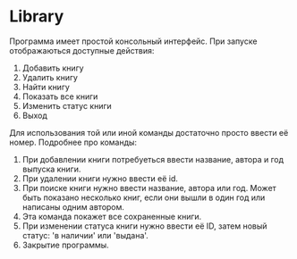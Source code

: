 # Library
Программа имеет простой консольный интерфейс. При запуске отображаються доступные действия:

1. Добавить книгу
2. Удалить книгу
3. Найти книгу
4. Показать все книги
5. Изменить статус книги
6. Выход
   
Для использования той или иной команды достаточно просто ввести её номер.
Подробнее про команды:

1. При добавлении книги потребуеться ввести название, автора и год выпуска книги.
2. При удалении книги нужно ввести её id.
3. При поиске книги нужно ввести название, автора или год. Может быть показано несколько книг, если они вышли в один год или написаны одним автором.
4. Эта команда покажет все сохраненные книги.
5. При изменении статуса книги нужно ввести её ID, затем новый статус: 'в наличии' или 'выдана'.
6. Закрытие программы.

